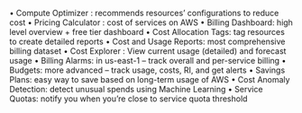 • Compute Optimizer : recommends resources’ configurations to reduce cost
• Pricing Calculator : cost of services on AWS
• Billing Dashboard: high level overview + free tier dashboard
• Cost Allocation Tags: tag resources to create detailed reports
• Cost and Usage Reports: most comprehensive billing dataset
• Cost Explorer : View current usage (detailed) and forecast usage
• Billing Alarms: in us-east-1 – track overall and per-service billing
• Budgets: more advanced – track usage, costs, RI, and get alerts
• Savings Plans: easy way to save based on long-term usage of AWS
• Cost Anomaly Detection: detect unusual spends using Machine Learning
• Service Quotas: notify you when you’re close to service quota threshold
